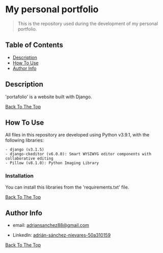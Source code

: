 # My personal portfolio

>This is the repository used during the development of my personal portfolio.

## Table of Contents

- [Description](#description)
- [How To Use](#how-to-use)
- [Author Info](#author-info)

## Description

'portafolio' is a website built with Django.

[Back To The Top](#my-personal-portfolio)

## How To Use

All files in this repository are developed using Python v3.9.1, with the following libraries:

    - django (v3.1.5)
    - django-ckeditor (v6.0.0): Smart WYSIWYG editor components with collaborative editing
    - Pillow (v8.1.0): Python Imaging Library

### Installation

You can install this libraries from the 'requirements.txt' file.

[Back To The Top](#my-personal-portfolio)

## Author Info

- email: adriansanchez88@gmail.com

- LinkedIn: [adrián-sánchez-nievares-50a310159](https://www.linkedin.com/in/adri%C3%A1n-s%C3%A1nchez-nievares-50a310159/)

[Back To The Top](#my-personal-portfolio)
